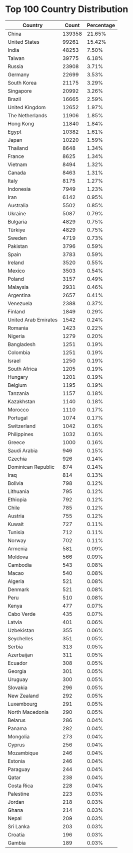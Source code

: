 # Top 100 Country Distribution
| Country | Count | Percentage |
|----|----|----|
| China | 139358 | 21.65% |
| United States | 99261 | 15.42% |
| India | 48253 | 7.50% |
| Taiwan | 39775 | 6.18% |
| Russia | 23908 | 3.71% |
| Germany | 22699 | 3.53% |
| South Korea | 21175 | 3.29% |
| Singapore | 20992 | 3.26% |
| Brazil | 16665 | 2.59% |
| United Kingdom | 12652 | 1.97% |
| The Netherlands | 11906 | 1.85% |
| Hong Kong | 11840 | 1.84% |
| Egypt | 10382 | 1.61% |
| Japan | 10220 | 1.59% |
| Thailand | 8648 | 1.34% |
| France | 8625 | 1.34% |
| Vietnam | 8494 | 1.32% |
| Canada | 8463 | 1.31% |
| Italy | 8175 | 1.27% |
| Indonesia | 7949 | 1.23% |
| Iran | 6142 | 0.95% |
| Australia | 5502 | 0.85% |
| Ukraine | 5087 | 0.79% |
| Bulgaria | 4829 | 0.75% |
| Türkiye | 4829 | 0.75% |
| Sweden | 4719 | 0.73% |
| Pakistan | 3796 | 0.59% |
| Spain | 3783 | 0.59% |
| Ireland | 3520 | 0.55% |
| Mexico | 3503 | 0.54% |
| Poland | 3157 | 0.49% |
| Malaysia | 2931 | 0.46% |
| Argentina | 2657 | 0.41% |
| Venezuela | 2388 | 0.37% |
| Finland | 1849 | 0.29% |
| United Arab Emirates | 1542 | 0.24% |
| Romania | 1423 | 0.22% |
| Nigeria | 1279 | 0.20% |
| Bangladesh | 1251 | 0.19% |
| Colombia | 1251 | 0.19% |
| Israel | 1250 | 0.19% |
| South Africa | 1205 | 0.19% |
| Hungary | 1201 | 0.19% |
| Belgium | 1195 | 0.19% |
| Tanzania | 1157 | 0.18% |
| Kazakhstan | 1140 | 0.18% |
| Morocco | 1110 | 0.17% |
| Portugal | 1074 | 0.17% |
| Switzerland | 1042 | 0.16% |
| Philippines | 1032 | 0.16% |
| Greece | 1000 | 0.16% |
| Saudi Arabia | 946 | 0.15% |
| Czechia | 926 | 0.14% |
| Dominican Republic | 874 | 0.14% |
| Iraq | 814 | 0.13% |
| Bolivia | 798 | 0.12% |
| Lithuania | 795 | 0.12% |
| Ethiopia | 792 | 0.12% |
| Chile | 785 | 0.12% |
| Austria | 755 | 0.12% |
| Kuwait | 727 | 0.11% |
| Tunisia | 712 | 0.11% |
| Norway | 702 | 0.11% |
| Armenia | 581 | 0.09% |
| Moldova | 566 | 0.09% |
| Cambodia | 543 | 0.08% |
| Macao | 540 | 0.08% |
| Algeria | 521 | 0.08% |
| Denmark | 521 | 0.08% |
| Peru | 510 | 0.08% |
| Kenya | 477 | 0.07% |
| Cabo Verde | 435 | 0.07% |
| Latvia | 401 | 0.06% |
| Uzbekistan | 355 | 0.06% |
| Seychelles | 351 | 0.05% |
| Serbia | 313 | 0.05% |
| Azerbaijan | 311 | 0.05% |
| Ecuador | 308 | 0.05% |
| Georgia | 301 | 0.05% |
| Uruguay | 300 | 0.05% |
| Slovakia | 296 | 0.05% |
| New Zealand | 292 | 0.05% |
| Luxembourg | 291 | 0.05% |
| North Macedonia | 290 | 0.05% |
| Belarus | 286 | 0.04% |
| Panama | 282 | 0.04% |
| Mongolia | 273 | 0.04% |
| Cyprus | 256 | 0.04% |
| Mozambique | 246 | 0.04% |
| Estonia | 246 | 0.04% |
| Paraguay | 244 | 0.04% |
| Qatar | 238 | 0.04% |
| Costa Rica | 228 | 0.04% |
| Palestine | 223 | 0.03% |
| Jordan | 218 | 0.03% |
| Ghana | 214 | 0.03% |
| Nepal | 209 | 0.03% |
| Sri Lanka | 203 | 0.03% |
| Croatia | 196 | 0.03% |
| Gambia | 189 | 0.03% |
